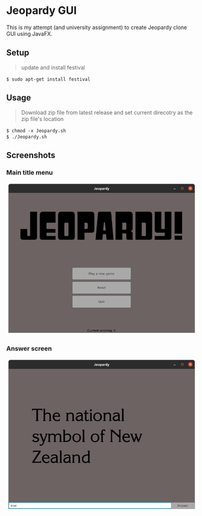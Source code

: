 # Jeopardy GUI
This is my attempt (and university assignment) to create Jeopardy clone GUI using JavaFX.
## Setup
> update and install festival
```
$ sudo apt-get install festival
```
## Usage
> Download zip file from latest release and set current direcotry as the zip file's location
```
$ chmod -x Jeopardy.sh
$ ./Jeopardy.sh
```
## Screenshots
### Main title menu
![alt text](https://github.com/Fuki-UoA/Jeopardy-clone-JavaFX/blob/master/src/screenshots/Screenshot%20from%202020-09-25%2000-12-00.png) <br>
### Answer screen
![alt text](https://github.com/Fuki-UoA/Jeopardy-clone-JavaFX/blob/master/src/screenshots/Screenshot%20from%202020-09-25%2000-12-15.png)
